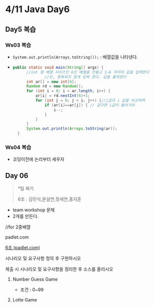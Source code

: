 # 4/11 Java Day6

## Day5 복습 

### Ws03 복습

- `System.out.println(Arrays.toString());` : 배열값을 나타낸다.

- ```java
  public static void main(String[] args) {
  		//int 형 배열 사이즈인 6인 배열을 만들고 1~6 까지의 값을 입력한다
  				//단, 중복되지 않게 입력 한다. 값을 출력한다
  		int ar[] = new int[6];
  		Random rd = new Random();
  		for (int i = 0; i < ar.length; i++) {
  			ar[i] = rd.nextInt(6)+1;
  			for (int j = 0; j < i; j++) {//j값과 i 값을 비교하여 
  				if (ar[i]==ar[j]) { // 같다면 i값이 돌아가라
  					i--;
  				}
  			}
  		}
  		System.out.println(Arrays.toString(ar));
  	}
  ```

### Ws04 복습

- 코딩이전에 논리부터 세우자

## Day 06

> *팀 짜기
>
> 6조 : 김민식,문설연,정세연,홍지훈

- team workshop 문제
- 2개를 만든다.

//for 2중배열 

padlet.com

[6조 (padlet.com)](https://padlet.com/seolyeonmoon/Bookmarks)

시나리오 및 요구사항 정의 후 구현하시오

제출 시 시나리오 및 요구사항을 정리한 후 소스를 올리시오

1. Number Guess Game
   - 조건 : 0~99

2. Lotte Game
